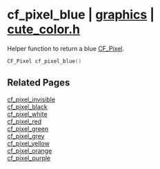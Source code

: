 # cf_pixel_blue | [graphics](https://github.com/RandyGaul/cute_framework/blob/master/docs/graphics_readme.md) | [cute_color.h](https://github.com/RandyGaul/cute_framework/blob/master/include/cute_color.h)

Helper function to return a blue [CF_Pixel](https://github.com/RandyGaul/cute_framework/blob/master/docs/graphics/cf_pixel.md).

```cpp
CF_Pixel cf_pixel_blue()
```

## Related Pages

[cf_pixel_invisible](https://github.com/RandyGaul/cute_framework/blob/master/docs/graphics/cf_pixel_invisible.md)  
[cf_pixel_black](https://github.com/RandyGaul/cute_framework/blob/master/docs/graphics/cf_pixel_black.md)  
[cf_pixel_white](https://github.com/RandyGaul/cute_framework/blob/master/docs/graphics/cf_pixel_white.md)  
[cf_pixel_red](https://github.com/RandyGaul/cute_framework/blob/master/docs/graphics/cf_pixel_red.md)  
[cf_pixel_green](https://github.com/RandyGaul/cute_framework/blob/master/docs/graphics/cf_pixel_green.md)  
[cf_pixel_grey](https://github.com/RandyGaul/cute_framework/blob/master/docs/graphics/cf_pixel_grey.md)  
[cf_pixel_yellow](https://github.com/RandyGaul/cute_framework/blob/master/docs/graphics/cf_pixel_yellow.md)  
[cf_pixel_orange](https://github.com/RandyGaul/cute_framework/blob/master/docs/graphics/cf_pixel_orange.md)  
[cf_pixel_purple](https://github.com/RandyGaul/cute_framework/blob/master/docs/graphics/cf_pixel_purple.md)  
